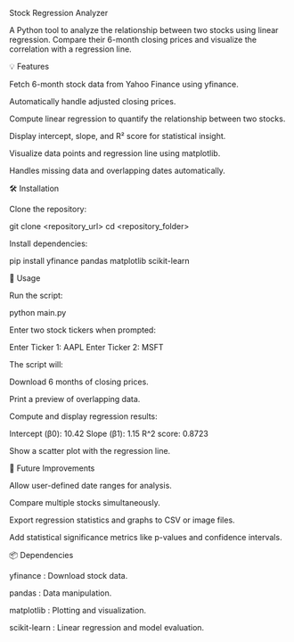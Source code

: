 Stock Regression Analyzer

A Python tool to analyze the relationship between two stocks using linear regression. Compare their 6-month closing prices and visualize the correlation with a regression line.

💡 Features

Fetch 6-month stock data from Yahoo Finance using yfinance.

Automatically handle adjusted closing prices.

Compute linear regression to quantify the relationship between two stocks.

Display intercept, slope, and R² score for statistical insight.

Visualize data points and regression line using matplotlib.

Handles missing data and overlapping dates automatically.

🛠 Installation

Clone the repository:

git clone <repository_url>
cd <repository_folder>


Install dependencies:

pip install yfinance pandas matplotlib scikit-learn

🚀 Usage

Run the script:

python main.py


Enter two stock tickers when prompted:

Enter Ticker 1: AAPL
Enter Ticker 2: MSFT


The script will:

Download 6 months of closing prices.

Print a preview of overlapping data.

Compute and display regression results:

Intercept (β0): 10.42
Slope (β1): 1.15
R^2 score: 0.8723


Show a scatter plot with the regression line.

🔮 Future Improvements

Allow user-defined date ranges for analysis.

Compare multiple stocks simultaneously.

Export regression statistics and graphs to CSV or image files.

Add statistical significance metrics like p-values and confidence intervals.

📦 Dependencies

yfinance
: Download stock data.

pandas
: Data manipulation.

matplotlib
: Plotting and visualization.

scikit-learn
: Linear regression and model evaluation.
